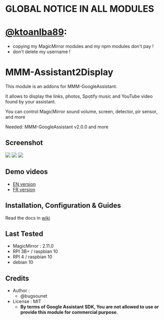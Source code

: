 # GLOBAL NOTICE IN ALL MODULES
# [@ktoanlba89](https://github.com/ktoanlba89): 
  * copying my MagicMirror modules and my npm modules don't pay !
  * don't delete my username !

# MMM-Assistant2Display

This module is an addons for MMM-GoogleAssistant.

It allows to display the links, photos, Spotify music and YouTube video found by your assistant.

You can control MagicMirror sound volume, screen, detector, pir sensor, and more

Needed: MMM-GoogleAssistant v2.0.0 and more

## Screenshot

![](https://raw.githubusercontent.com/bugsounet/MMM-Assistant2Display/dev/screenshot/screenshot1.png)
![](https://raw.githubusercontent.com/bugsounet/MMM-Assistant2Display/dev/screenshot/screenshot2.png)
![](https://raw.githubusercontent.com/bugsounet/MMM-Assistant2Display/dev/screenshot/YouTube_Cast.png)

## Demo videos

- [EN version](https://youtu.be/viE9Ds8IvUQ)
- [FR version](https://www.youtube.com/watch?v=1hpx4xujqHg)

## Installation, Configuration & Guides
Read the docs in [wiki](https://github.com/bugsounet/MMM-Assistant2Display/wiki)

## Last Tested
- MagicMirror : 2.11.0
- RPI 3B+ / raspbian 10
- RPI 4 / raspbian 10
- debian 10

## Credits
- Author :
  - @bugsounet
- License : MIT
  - **By terms of Google Assistant SDK, You are not allowed to use or provide this module for commercial purpose.**
